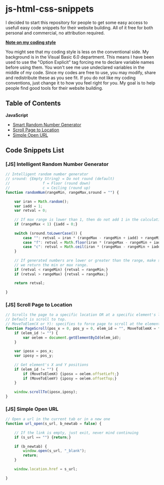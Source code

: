 # js-html-css-snippets
I decided to start this repository for people to get some easy access to usefull easy code snippets for their website building. All of it free for both personal and commercial, no attribution required.

<ins>__Note on my coding style__</ins>

You might see that my coding style is less on the conventional side. My background is in the Visual Basic 6.0 department. This means I have been used to use the "Option Explicit" tag forcing me to declare variable names before using them. You won't see me use undeclared variables in the middle of my code. Since my codes are free to use, you may modify, share and redistribute these as you see fit. If you do not like my coding conventions, just change it to how you feel right for you. My goal is to help people find good tools for their website building.

## Table of Contents
__JavaScript__
- [Smart Random Number Generator](#js-intelligent-random-number-generator)
- [Scroll Page to Location](#js-scroll-page-to-location)
- [Simple Open URL](#js-simple-open-url)

## Code Snippets List

### [JS] Intelligent Random Number Generator

```javascript
// Intelligent random number generator
// sround: {Empty String} = Do not round (default)
//				 f = Floor (round down)
//				 c = Ceiling (round up)
function randomNum(rangeMin, rangeMax,sround = "") {
	
	var iran = Math.random();
	var iadd = 1;
	var retval = 0;
	
	// If max range is lower than 1, then do not add 1 in the calculations
	if (rangeMax < 1) {iadd = 0;}
	
	switch (sround.toLowerCase()) {
		case "": retval = iran * (rangeMax - rangeMin + iadd) + rangeMin;break;
		case "f": retval = Math.floor(iran * (rangeMax - rangeMin + iadd) + rangeMin);break;
		case "c": retval = Math.ceil(iran * (rangeMax - rangeMin + iadd) + rangeMin);break;
	}
	
	// If generated numbers are lower or greater than the range, make sure that
	// we return the min or max range.
	if (retval < rangeMin) {retval = rangeMin;}
	if (retval > rangeMax) {retval = rangeMax;}
	
	return retval;
	
}
```

### [JS] Scroll Page to Location

```javascript
// Scrolls the page to a specific location OR at a specific element's location
// Default is scroll to top.
// MoveToElem(X or Y): specifies to force page to scroll at the element's X, Y location or not
function PageScroll(pos_x = 0, pos_y = 0, elem_id = "", MoveToElemX = false, MoveToElemY = true) {
	if (elem_id != "") {
		var oelem = document.getElementById(elem_id);
	}
	
	var iposx = pos_x;
	var iposy = pos_y;
	
	// Get element's X and Y positions
	if (elem_id != "") {
		if (MoveToElemX) {iposx = oelem.offsetLeft;}
		if (MoveToElemY) {iposy = oelem.offsetTop;}
	}
	
	window.scrollTo(iposx,iposy);
}
```

### [JS] Simple Open URL

```javascript
// Open a url in the current tab or in a new one
function url_open(s_url, b_newtab = false) {
	
	// If the link is empty, just exit, never mind continuing
	if (s_url == "") {return;}
	
	if (b_newtab) {
		window.open(s_url, "_blank");
		return;
	}
	
	window.location.href = s_url;
	
}
```
